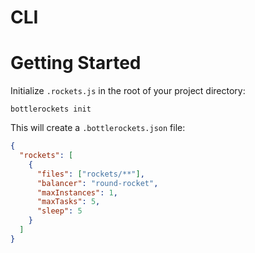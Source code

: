 # CLI


# Getting Started

Initialize `.rockets.js` in the root of your project directory:

```
bottlerockets init
```

This will create a `.bottlerockets.json` file:

```json
{
  "rockets": [
    {
      "files": ["rockets/**"],
      "balancer": "round-rocket",
      "maxInstances": 1,
      "maxTasks": 5,
      "sleep": 5
    }
  ]
}
```


